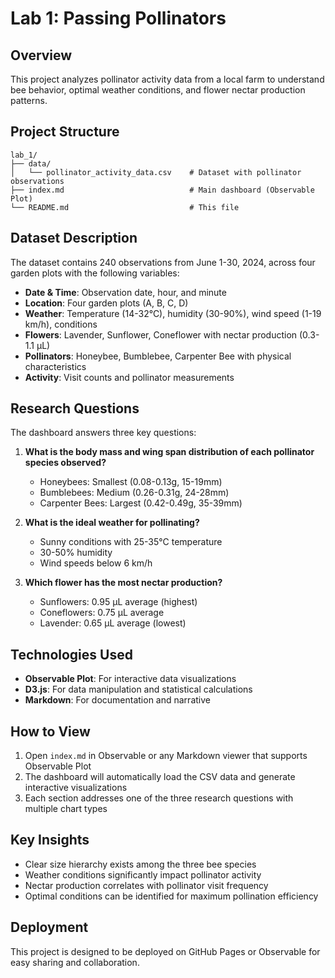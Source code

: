 # Lab 1: Passing Pollinators

## Overview
This project analyzes pollinator activity data from a local farm to understand bee behavior, optimal weather conditions, and flower nectar production patterns.

## Project Structure
```
lab_1/
├── data/
│   └── pollinator_activity_data.csv    # Dataset with pollinator observations
├── index.md                            # Main dashboard (Observable Plot)
└── README.md                           # This file
```

## Dataset Description
The dataset contains 240 observations from June 1-30, 2024, across four garden plots with the following variables:

- **Date & Time**: Observation date, hour, and minute
- **Location**: Four garden plots (A, B, C, D)
- **Weather**: Temperature (14-32°C), humidity (30-90%), wind speed (1-19 km/h), conditions
- **Flowers**: Lavender, Sunflower, Coneflower with nectar production (0.3-1.1 μL)
- **Pollinators**: Honeybee, Bumblebee, Carpenter Bee with physical characteristics
- **Activity**: Visit counts and pollinator measurements

## Research Questions
The dashboard answers three key questions:

1. **What is the body mass and wing span distribution of each pollinator species observed?**
   - Honeybees: Smallest (0.08-0.13g, 15-19mm)
   - Bumblebees: Medium (0.26-0.31g, 24-28mm)
   - Carpenter Bees: Largest (0.42-0.49g, 35-39mm)

2. **What is the ideal weather for pollinating?**
   - Sunny conditions with 25-35°C temperature
   - 30-50% humidity
   - Wind speeds below 6 km/h

3. **Which flower has the most nectar production?**
   - Sunflowers: 0.95 μL average (highest)
   - Coneflowers: 0.75 μL average
   - Lavender: 0.65 μL average (lowest)

## Technologies Used
- **Observable Plot**: For interactive data visualizations
- **D3.js**: For data manipulation and statistical calculations
- **Markdown**: For documentation and narrative

## How to View
1. Open `index.md` in Observable or any Markdown viewer that supports Observable Plot
2. The dashboard will automatically load the CSV data and generate interactive visualizations
3. Each section addresses one of the three research questions with multiple chart types

## Key Insights
- Clear size hierarchy exists among the three bee species
- Weather conditions significantly impact pollinator activity
- Nectar production correlates with pollinator visit frequency
- Optimal conditions can be identified for maximum pollination efficiency

## Deployment
This project is designed to be deployed on GitHub Pages or Observable for easy sharing and collaboration.
